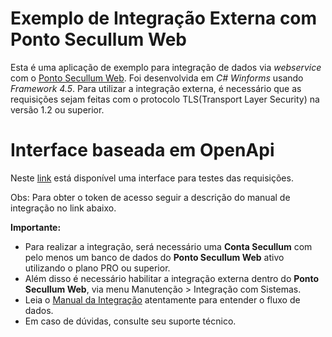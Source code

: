 # Exemplo de Integração Externa com Ponto Secullum Web
Esta é uma aplicação de exemplo para integração de dados via *webservice* com o [Ponto Secullum Web](https://pontoweb.secullum.com.br/).
Foi desenvolvida em *C# Winforms* usando *Framework 4.5*.
Para utilizar a integração externa, é necessário que as requisições sejam feitas com o protocolo TLS(Transport Layer Security) na versão 1.2 ou superior.

# Interface baseada em OpenApi
Neste [link](https://pontowebintegracaoexterna.secullum.com.br/docs/) está disponível uma interface para testes das requisições.

Obs: Para obter o token de acesso seguir a descrição do manual de integração no link abaixo.

**Importante:**
* Para realizar a integração, será necessário uma **Conta Secullum** com pelo menos um banco de dados do **Ponto Secullum Web** ativo utilizando o plano PRO ou superior. 
* Além disso é necessário habilitar a integração externa dentro do **Ponto Secullum Web**, via menu Manutenção > Integração com Sistemas.
* Leia o [Manual da Integração](https://github.com/Secullum/PontoWebIntegracaoExternaExemplo/blob/master/Integracao_Externa_Ponto_Web.pdf) atentamente para entender o fluxo de dados.
* Em caso de dúvidas, consulte seu suporte técnico.
